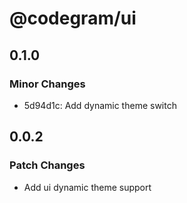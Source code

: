 # @codegram/ui

## 0.1.0

### Minor Changes

- 5d94d1c: Add dynamic theme switch

## 0.0.2

### Patch Changes

- Add ui dynamic theme support
